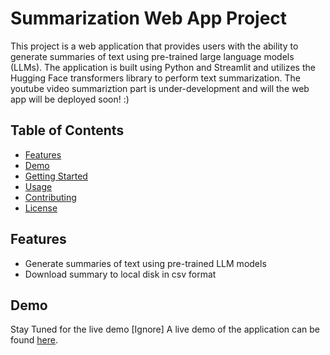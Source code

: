 # Summarization Web App Project

This project is a web application that provides users with the ability to generate summaries of text using pre-trained large language models (LLMs). The application is built using Python and Streamlit and utilizes the Hugging Face transformers library to perform text summarization. The youtube video summariztion part is under-development and will the web app will be deployed soon! :)

## Table of Contents

- [Features](#features)
- [Demo](#demo)
- [Getting Started](#getting-started)
- [Usage](#usage)
- [Contributing](#contributing)
- [License](#license)

## Features

- Generate summaries of text using pre-trained LLM models
- Download summary to local disk in csv format

## Demo
Stay Tuned for the live demo
[Ignore] A live demo of the application can be found [here]().
